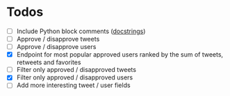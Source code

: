 # Todos

- [ ] Include Python block comments ([docstrings](https://www.zentut.com/python-tutorial/python-comments/))
- [ ] Approve / disapprove tweets
- [ ] Approve / disapprove users
- [X] Endpoint for most popular approved users ranked by the sum of tweets, retweets and favorites
- [ ] Filter only approved / disapproved tweets
- [X] Filter only approved / disapproved users
- [ ] Add more interesting tweet / user fields